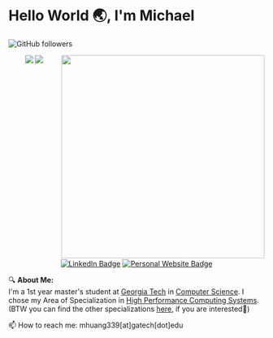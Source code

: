 # Hello World :earth_asia:, I'm Michael

![GitHub followers](https://img.shields.io/github/followers/MichaelWong1024?style=social)

<p align="center">
  <img src="https://github-readme-stats.vercel.app/api?username=MichaelWong1024&show_icons=true&count_private=true&theme=darcula&hide_rank=true&hide_border=true&bg_color=00000000">
<!--   <img height="50%" width="auto" src="https://github-readme-stats.vercel.app/api/top-langs/?username=MichaelWong1024&layout=compact&hide_border=true&theme=darcula&bg_color=00000000&langs_count=10"> -->
  <img align='right' src='https://github-readme-stats.vercel.app/api/top-langs/?username=MichaelWong1024&layout=compact&hide=scss,hcl,Tcl&langs_count=5&theme=tokyonight' width='400px'>
  <img src="https://github-readme-streak-stats.herokuapp.com?user=MichaelWong1024&theme=darcula&hide_border=true&background=FFFFFF00">
  <br>
  <br>
  <a href="https://www.linkedin.com/in/mhuang-tech/" target="_blank"><img align="center" src="https://img.shields.io/badge/-Michael%20Wong%20-282A36?style=plastic&labelColor=FF79C6&logo=LinkedIn&link=https://www.linkedin.com/in/mhuang-tech/" alt="LinkedIn Badge"></a> 
  <a href="https://michaelwong1024.github.io/" target="_blank"><img align="center" src="https://img.shields.io/badge/-Personal%20Website%20-282A36?style=plastic&labelColor=BD93F9&logo=monoprix&link=https://michaelwong1024.github.io/" alt="Personal Website Badge"></a> 
</p>

🔍 **About Me:**  
I'm a 1st year master's student at [Georgia Tech](https://www.gatech.edu/) in [Computer Science](https://www.cc.gatech.edu/degree-programs/master-science-computer-science). I chose my Area	of Specialization in [High Performance Computing Systems](https://www.cc.gatech.edu//sites/default/files/documents/2021/highperformancecomputing.pdf). (BTW you can find the other specializations [here](https://www.cc.gatech.edu/ms-computer-science-specializations), if you are interested🤔)

📫 How to reach me: mhuang339[at]gatech[dot]edu

<!--💻 **Technical Proficiency:**  
- **Programming Languages:** Proficient in Python, Java, JavaScript, and C++.
- **Back-End & Frameworks:** Strong background in Node.js, Spring Framework, and RESTful APIs.
- **Front-End Development:** Skilled in HTML, CSS, React.js, and jQuery to create responsive and interactive web applications.
- **Databases & Data Formats:** Versed in MySQL, NoSQL, JSON, and XML.
- **DevOps & System Administration:** Experienced with Git, Linux, AWS, Windows Server, and Bash scripting.
- **Software Development Practices:** Well-versed in Object-Oriented Programming (OOP) and cybersecurity.
- **Tools:** Efficient with Eclipse IDE for development.
-->
